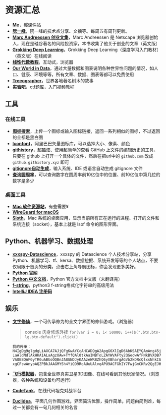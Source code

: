 # 资源汇总

- [**Me**](http://118.190.215.104/)，郝课件站
- [**阮一峰**](http://www.ruanyifeng.com/home.html)，阮一峰的技术点分享、文摘等。每周五有周刊更新。
- [**Marc Andreessen 创业文集**](https://pmarchive.com/)，Marc Andreessen 是 Netscape 浏览器创始人，现在是硅谷著名的风险投资家，本书收集了他关于创业的文章（英文版）
- [**Grokking Deep Learning**](https://livebook.manning.com/#!/book/grokking-deep-learning/about-this-book/)，Grokking Deep Learning（深度学习入门教材）（英文版）在线阅读
- [**线性代数教程**](http://immersivemath.com/ila/index.html)，互动式，浏览器
- [**Our World in Data**](https://ourworldindata.org/)，通过大量数据和图表说明各种世界性问题的情况，如人口、健康、环境等等，所有文章、数据、图表等都可以免费使用
- [**Treeographer**](https://thetreeographer.com/)，世界各地著名树木的故事
- [**实验吧**](http://www.shiyanbar.com/ctf/)，ctf题库，入门视频教程

## 工具

### 在线工具

- [**图标搜索**](http://compute.vision/nouns/index.html)，上传一个图标或输入图标链接，返回一系列相似的图标，不过返回的全都是黑白图
- [**Iconfont**](https://www.iconfont.cn/collections/detail?spm=a313x.7781069.1998910419.de12df413&cid=12507)，阿里巴巴矢量图标库，可以选择大小、像素、颜色
- [**githistory**](https://github.com/pomber/git-history)，超酷炫、使用超简单的查看 GitHub 上文件的编辑历史的工具，只要在 github 上打开一个具体的文件，然后在把url中的 `github.com` 改成 `github.githistory.xyz` 即可
- [**gitignore自动生成**](https://gitignore.io/)，输入系统、IDE 或语言自动生成 gitignore 文件
- [**查询圆周率**](https://www.1415926pi.com)，可以查询数字在圆周率前10亿位中的位置、前10亿位中第几位的数字是多少

### 桌面工具

- [**Mac 软件资源站**](http://mac.orsoon.com/)，有些需要¥
- [**WireGuard for macOS**](https://lists.zx2c4.com/pipermail/wireguard/2019-February/003853.html)
- [**Sloth**](https://github.com/sveinbjornt/Sloth)，Mac 系统的桌面应用，显示当前所有正在运行的进程、打开的文件和系统连接（socket），基本上就是 lsof 命令的图形界面。

## Python、机器学习、数据处理

- [**xxxspy-Datascience**](https://mlln.cn/)，xxxspy 的 Datascience 个人技术分享站，分享Python、机器学习、tf、kersa、数据挖掘、系统开发等等的个人站点，不要仅局限于首页的分类，点击右上角导航图标，你会发现更多美好。
- [**Python 官网**](https://www.python.org)
- [**Python 中文文档**](https://docs.python.org/zh-cn/)，Python 官方文档中文版（未翻译完）
- [**f-string**](https://mlln.cn/2018/05/19/python3%20f-string格式化字符串的高级用法/)，python3 f-string格式化字符串的高级用法
- [**IntelliJ IDEA 注册码**](http://idea.lanyus.com)

## 娱乐

- [**文字修仙**](https://louisalflame.github.io/CFantasyClick/index.html)，一个可传承修为的全文字界面的修仙游戏。（浏览器）
  > console 肉身修炼外挂 `for(var i = 0; i< 50000; i++)$(".btn.btn-lg.btn-default").click()`

  ```
  我的传承：
  N4IgDg9glgdgLiAXCA7AJjQFgKwAYCcAHCADQgA2ApgG6XlIgD6AbKSAEYQAmAng45jZwAhlXj9WZGMIC2lBoAwlQOHagKhc2AdwgAnclyQBtEIHJNQPOhbQFSagYUU2gSk1A3nptA+O6BY-LaAldNdlAkHKA1ALaAgzUAw+TYfQAl0tkAaIMBToLZAYWVAFty2QGecwAfFNkBVX0B74LZAL-VAOE8QAF0yTR0uABUoOQBnJABGNDJyKAAzeWR8ZhQ6yXBhargAGVb2kDRcQlxsNhkIGEo+ZDrCFGIyLUoYCHUYBjqAZnG2AeEYLgAFaHFkAFoUfFxjgGsocnJaxH1QaTkGQHC3QAc6YBAz0A+UpsKB6ZDsOosEAAXxI31ko0ASXmAfLzAO-xgCFswAnyoAQZPBkJAAGMYSh4YiQD9RoAUuUAlvqAPU9ACFGhIY7FwjGmCKRv2QgEJHQAKaQzAJtygA+zVlQmGsblU5EMQC3js5AJAugGCXQA60RKOFKKTzRnzAK6W5kATtaAN+0NWQIWyyfDiiAoHBKDIPvpbfbHQBhCADPZoOq4R4Wh0yACS8EoWmooh98KAA
  ```
- [**飞行模拟器**](https://www.geo-fs.com/int/cn/index.php)，包含全世界真实卫星3D图像、在线可看到其他玩家情况。（浏览器，各种系统和设备均可运行）
- [**CodeTank**](http://codetank.alloyteam.com/)，在线代码坦克对战平台
- [**Euclidea**](https://www.euclidea.xyz/en/game/packs/)，平面几何作图游戏，界面简洁优雅，操作简单，问题由简到难，每过一关都会有一句几何相关的名言